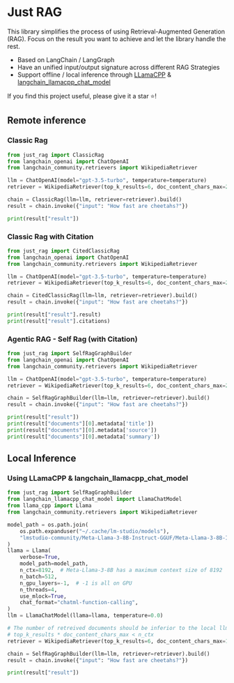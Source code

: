 # Just RAG

This library simplifies the process of using Retrieval-Augmented Generation (RAG). Focus on the result you want to achieve and let the library handle the rest.

- Based on LangChain / LangGraph
- Have an unified input/output signature across different RAG Strategies
- Support offline / local inference through [LLamaCPP](https://github.com/abetlen/llama-cpp-python) & [langchain_llamacpp_chat_model](https://github.com/samuelint/langchain-llamacpp-chat-model)

If you find this project useful, please give it a star ⭐!

## Remote inference

### Classic Rag

```python
from just_rag import ClassicRag
from langchain_openai import ChatOpenAI
from langchain_community.retrievers import WikipediaRetriever

llm = ChatOpenAI(model="gpt-3.5-turbo", temperature=temperature)
retriever = WikipediaRetriever(top_k_results=6, doc_content_chars_max=2000)

chain = ClassicRag(llm=llm, retriever=retriever).build()
result = chain.invoke({"input": "How fast are cheetahs?"})

print(result["result"])
```

### Classic Rag with Citation

```python
from just_rag import CitedClassicRag
from langchain_openai import ChatOpenAI
from langchain_community.retrievers import WikipediaRetriever

llm = ChatOpenAI(model="gpt-3.5-turbo", temperature=temperature)
retriever = WikipediaRetriever(top_k_results=6, doc_content_chars_max=2000)

chain = CitedClassicRag(llm=llm, retriever=retriever).build()
result = chain.invoke({"input": "How fast are cheetahs?"})

print(result["result"].result)
print(result["result"].citations)
```

### Agentic RAG - Self Rag (with Citation)

```python
from just_rag import SelfRagGraphBuilder
from langchain_openai import ChatOpenAI
from langchain_community.retrievers import WikipediaRetriever

llm = ChatOpenAI(model="gpt-3.5-turbo", temperature=temperature)
retriever = WikipediaRetriever(top_k_results=6, doc_content_chars_max=2000)

chain = SelfRagGraphBuilder(llm=llm, retriever=retriever).build()
result = chain.invoke({"input": "How fast are cheetahs?"})

print(result["result"])
print(result["documents"][0].metadata['title'])
print(result["documents"][0].metadata['source'])
print(result["documents"][0].metadata['summary'])
```

## Local Inference

### Using LLamaCPP & langchain_llamacpp_chat_model

```python
from just_rag import SelfRagGraphBuilder
from langchain_llamacpp_chat_model import LlamaChatModel
from llama_cpp import Llama
from langchain_community.retrievers import WikipediaRetriever

model_path = os.path.join(
    os.path.expanduser("~/.cache/lm-studio/models"),
    "lmstudio-community/Meta-Llama-3-8B-Instruct-GGUF/Meta-Llama-3-8B-Instruct-Q4_K_M.gguf",
)
llama = Llama(
    verbose=True,
    model_path=model_path,
    n_ctx=8192,  # Meta-Llama-3-8B has a maximum context size of 8192
    n_batch=512,
    n_gpu_layers=-1,  # -1 is all on GPU
    n_threads=4,
    use_mlock=True,
    chat_format="chatml-function-calling",
)
llm = LlamaChatModel(llama=llama, temperature=0.0)

# The number of retreived documents should be inferior to the local llm context size.
# top_k_results * doc_content_chars_max < n_ctx
retriever = WikipediaRetriever(top_k_results=6, doc_content_chars_max=1000)

chain = SelfRagGraphBuilder(llm=llm, retriever=retriever).build()
result = chain.invoke({"input": "How fast are cheetahs?"})

print(result["result"])
```
